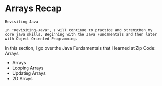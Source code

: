 # Arrays Recap

`Revisiting Java`

`In "Revisiting-Java", I will continue to practice and strengthen my core java skills. Beginning with the Java Fundamentals and then later with Object Oriented Programming.`

In this section, I go over the Java Fundamentals that I learned at Zip Code: Arrays

- Arrays
- Looping Arrays
- Updating Arrays
- 2D Arrays
